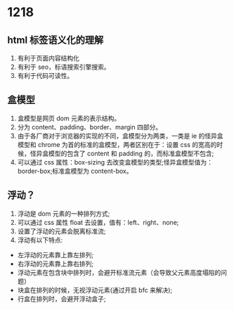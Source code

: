 # 1218

## html 标签语义化的理解

1. 有利于页面内容结构化
2. 有利于 seo，标语搜索引擎搜索。
3. 有利于代码可读性。

## 盒模型

1. 盒模型是网页 dom 元素的表示结构。
2. 分为 content、padding、border、margin 四部分。
3. 由于各厂商对于浏览器的实现的不同，盒模型分为两类，一类是 ie 的怪异盒模型和 chrome 为首的标准的盒模型，两者区别在于：设置 css 的宽高的时候，怪异盒模型的包含了 content 和 padding 的，而标准盒模型不包含;
4. 可以通过 css 属性：box-sizing 去改变盒模型的类型;怪异盒模型值为：border-box;标准盒模型为 content-box。

## 浮动？

1. 浮动是 dom 元素的一种排列方式;
2. 可以通过 css 属性 float 去设置，值有：left、right、none;
3. 设置了浮动的元素会脱离标准流;
4. 浮动有以下特点:

- 左浮动的元素靠上靠左排列;
- 右浮动的元素靠上靠右排列;
- 浮动元素在包含块中排列时，会避开标准流元素（会导致父元素高度塌陷的问题）
- 块盒在排列的时候，无视浮动元素(通过开启 bfc 来解决);
- 行盒在排列时，会避开浮动盒子;
